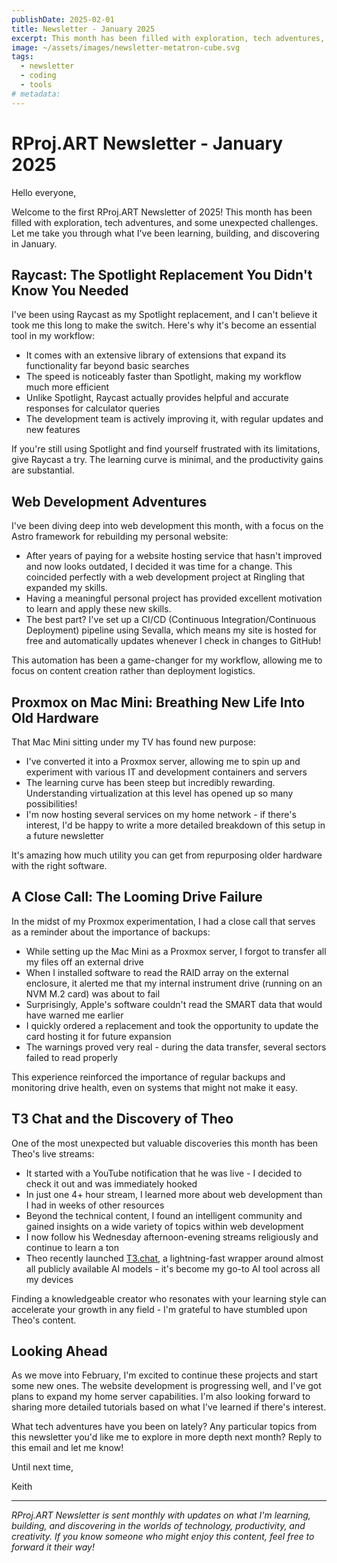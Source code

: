 ```yaml
---
publishDate: 2025-02-01
title: Newsletter - January 2025
excerpt: This month has been filled with exploration, tech adventures, and some unexpected challenges.
image: ~/assets/images/newsletter-metatron-cube.svg
tags:
  - newsletter
  - coding
  - tools
# metadata:
---
```


# RProj.ART Newsletter - January 2025

Hello everyone,

Welcome to the first RProj.ART Newsletter of 2025! This month has been filled with exploration, tech adventures, and some unexpected challenges. Let me take you through what I've been learning, building, and discovering in January.

## Raycast: The Spotlight Replacement You Didn't Know You Needed

I've been using Raycast as my Spotlight replacement, and I can't believe it took me this long to make the switch. Here's why it's become an essential tool in my workflow:

- It comes with an extensive library of extensions that expand its functionality far beyond basic searches
- The speed is noticeably faster than Spotlight, making my workflow much more efficient
- Unlike Spotlight, Raycast actually provides helpful and accurate responses for calculator queries
- The development team is actively improving it, with regular updates and new features

If you're still using Spotlight and find yourself frustrated with its limitations, give Raycast a try. The learning curve is minimal, and the productivity gains are substantial.

## Web Development Adventures

I've been diving deep into web development this month, with a focus on the Astro framework for rebuilding my personal website:

- After years of paying for a website hosting service that hasn't improved and now looks outdated, I decided it was time for a change. This coincided perfectly with a web development project at Ringling that expanded my skills.
- Having a meaningful personal project has provided excellent motivation to learn and apply these new skills.
- The best part? I've set up a CI/CD (Continuous Integration/Continuous Deployment) pipeline using Sevalla, which means my site is hosted for free and automatically updates whenever I check in changes to GitHub!

This automation has been a game-changer for my workflow, allowing me to focus on content creation rather than deployment logistics.

## Proxmox on Mac Mini: Breathing New Life Into Old Hardware

That Mac Mini sitting under my TV has found new purpose:

- I've converted it into a Proxmox server, allowing me to spin up and experiment with various IT and development containers and servers
- The learning curve has been steep but incredibly rewarding. Understanding virtualization at this level has opened up so many possibilities!
- I'm now hosting several services on my home network - if there's interest, I'd be happy to write a more detailed breakdown of this setup in a future newsletter

It's amazing how much utility you can get from repurposing older hardware with the right software.

## A Close Call: The Looming Drive Failure

In the midst of my Proxmox experimentation, I had a close call that serves as a reminder about the importance of backups:

- While setting up the Mac Mini as a Proxmox server, I forgot to transfer all my files off an external drive
- When I installed software to read the RAID array on the external enclosure, it alerted me that my internal instrument drive (running on an NVM M.2 card) was about to fail
- Surprisingly, Apple's software couldn't read the SMART data that would have warned me earlier
- I quickly ordered a replacement and took the opportunity to update the card hosting it for future expansion
- The warnings proved very real - during the data transfer, several sectors failed to read properly

This experience reinforced the importance of regular backups and monitoring drive health, even on systems that might not make it easy.

## T3 Chat and the Discovery of Theo

One of the most unexpected but valuable discoveries this month has been Theo's live streams:

- It started with a YouTube notification that he was live - I decided to check it out and was immediately hooked
- In just one 4+ hour stream, I learned more about web development than I had in weeks of other resources
- Beyond the technical content, I found an intelligent community and gained insights on a wide variety of topics within web development
- I now follow his Wednesday afternoon-evening streams religiously and continue to learn a ton
- Theo recently launched [T3.chat](http://T3.chat), a lightning-fast wrapper around almost all publicly available AI models - it's become my go-to AI tool across all my devices

Finding a knowledgeable creator who resonates with your learning style can accelerate your growth in any field - I'm grateful to have stumbled upon Theo's content.

## Looking Ahead

As we move into February, I'm excited to continue these projects and start some new ones. The website development is progressing well, and I've got plans to expand my home server capabilities. I'm also looking forward to sharing more detailed tutorials based on what I've learned if there's interest.

What tech adventures have you been on lately? Any particular topics from this newsletter you'd like me to explore in more depth next month? Reply to this email and let me know!

Until next time,

Keith

---

_RProj.ART Newsletter is sent monthly with updates on what I'm learning, building, and discovering in the worlds of technology, productivity, and creativity. If you know someone who might enjoy this content, feel free to forward it their way!_
